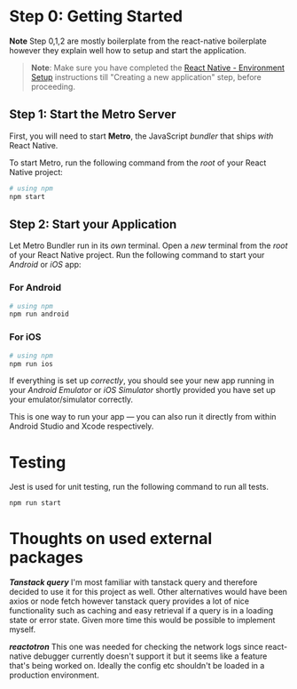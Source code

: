 # Step 0: Getting Started

**Note** Step 0,1,2 are mostly boilerplate from the react-native boilerplate however they explain well how to setup and start the application.

> **Note**: Make sure you have completed the [React Native - Environment Setup](https://reactnative.dev/docs/environment-setup) instructions till "Creating a new application" step, before proceeding.

## Step 1: Start the Metro Server

First, you will need to start **Metro**, the JavaScript _bundler_ that ships _with_ React Native.

To start Metro, run the following command from the _root_ of your React Native project:

```bash
# using npm
npm start
```

## Step 2: Start your Application

Let Metro Bundler run in its _own_ terminal. Open a _new_ terminal from the _root_ of your React Native project. Run the following command to start your _Android_ or _iOS_ app:

### For Android

```bash
# using npm
npm run android
```

### For iOS

```bash
# using npm
npm run ios
```

If everything is set up _correctly_, you should see your new app running in your _Android Emulator_ or _iOS Simulator_ shortly provided you have set up your emulator/simulator correctly.

This is one way to run your app — you can also run it directly from within Android Studio and Xcode respectively.

# Testing

Jest is used for unit testing, run the following command to run all tests.

```bash
npm run start
```

# Thoughts on used external packages

**_Tanstack query_** I'm most familiar with tanstack query and therefore decided to use it for this project as well. Other alternatives would have been axios or node fetch however tanstack query provides a lot of nice functionality such as caching and easy retrieval if a query is in a loading state or error state. Given more time this would be possible to implement myself.

**_reactotron_** This one was needed for checking the network logs since react-native debugger currently doesn't support it but it seems like a feature that's being worked on. Ideally the config etc shouldn't be loaded in a production environment.

